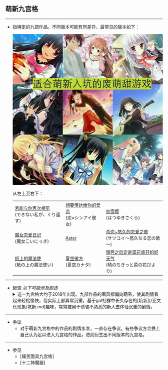 ## 萌新九宫格

---
+ 指特定的九部作品。不同版本可能有所差异，最常见的版本如下：

    ![image](/asset/萌新九宫格/萌新九宫格.jpg)

    从左上至右下：
      
    |   |   |   |
    |---|---|---|
    |[若能与你再次相见](https://vndb.org/v15166)<br>(できない私が、くり返す)|[想要传达给你的爱恋](https://vndb.org/v17516)<br>(恋×シンアイ彼女)|[初雪樱](https://vndb.org/v7302)<br>(はつゆきさくら)|
    |[魔女恋爱日记](https://vndb.org/v14062)<br>(魔女こいにっき)|[Aster](https://vndb.org/v1445)|[杀恋~悠久的恋爱之歌](https://vndb.org/v15143)<br>(サツコイ～悠久なる恋の歌～) |
    |[纸上的魔法使](https://vndb.org/v15871)<br>(紙の上の魔法使い)|[夏空彼方](https://vndb.org/v701)<br>(夏空カナタ)|[晴荠之后定是菜花盛开的好天气](https://vndb.org/v14886)<br>(晴のちきっと菜の花びより)|

---

+ 起源
  *以下可能涉及剧透*
    <details>
        <summary>
            这一九宫格大约于2018年出现。九部作品的画风都偏向萌系，使其剧情看起来轻松愉快，但实际上都异常沉重。基于gal社群中长久存在的[坑新](/亚文化现象/坑新.md)趣味，常常被用于诱骗不熟悉的新人去体验沉重的剧情。
        </summary>
    </details>

---

+ 争议
  + 对于萌新九宫格中的作品的剧情水准，一直存在争议。有些争议方会换上自己认为足以进入九宫格的作品，进而衍生出不同版本的九宫格。

---

+ 参见
  + [痛苦面具九宫格]
  + [十二神魔器]